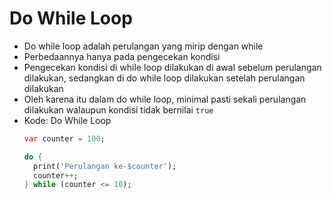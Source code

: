 # Do While Loop
* Do while loop adalah perulangan yang mirip dengan while
* Perbedaannya hanya pada pengecekan kondisi
* Pengecekan kondisi di while loop dilakukan di awal sebelum perulangan dilakukan, sedangkan di do while loop dilakukan setelah perulangan dilakukan
* Oleh karena itu dalam do while loop, minimal pasti sekali perulangan dilakukan walaupun kondisi tidak bernilai ``` true ```
* Kode: Do While Loop
  ```dart
  var counter = 100;

  do {
    print('Perulangan ke-$counter');
    counter++;
  } while (counter <= 10);
  ```